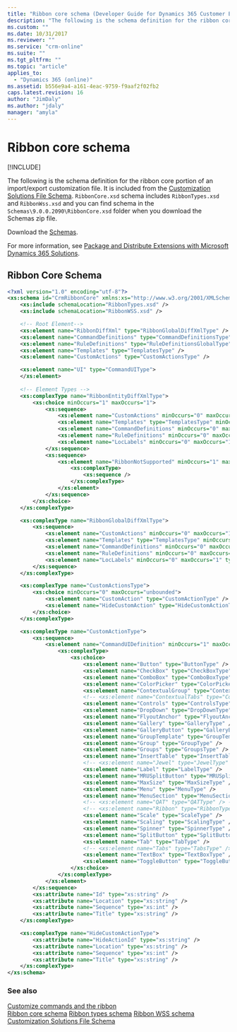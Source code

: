 ```yaml
---
title: "Ribbon core schema (Developer Guide for Dynamics 365 Customer Engagement) | MicrosoftDocs"
description: "The following is the schema definition for the ribbon core portion of an import/export customization file. It is included from the Customization Solutions File Schema. "
ms.custom: ""
ms.date: 10/31/2017
ms.reviewer: ""
ms.service: "crm-online"
ms.suite: ""
ms.tgt_pltfrm: ""
ms.topic: "article"
applies_to: 
  - "Dynamics 365 (online)"
ms.assetid: b556e9a4-a161-4eac-9759-f9aaf2f02fb2
caps.latest.revision: 16
author: "JimDaly"
ms.author: "jdaly"
manager: "amyla"
---
```

# Ribbon core schema

[!INCLUDE[](../../includes/cc_applies_to_update_9_0_0.md)]

The following is the schema definition for the ribbon core portion of an import/export customization file. It is included from the [Customization Solutions File Schema](customization-solutions-file-schema.md). `RibbonCore.xsd` schema includes `RibbonTypes.xsd` and `RibbonWss.xsd` and you can find schema  in the `Schemas\9.0.0.2090\RibbonCore.xsd` folder when you download the Schemas zip file.

Download the [Schemas](http://download.microsoft.com/download/B/9/7/B97655A4-4E46-4E51-BA0A-C669106D563F/Schemas.zip).

For more information, see [Package and Distribute Extensions with Microsoft Dynamics 365 Solutions](../package-distribute-extensions-use-solutions.md).
  
## Ribbon Core Schema  
  
```xml  
<?xml version="1.0" encoding="utf-8"?>
<xs:schema id="CrmRibbonCore" xmlns:xs="http://www.w3.org/2001/XMLSchema">
	<xs:include schemaLocation="RibbonTypes.xsd" />
	<xs:include schemaLocation="RibbonWSS.xsd" />

	<!-- Root Element-->
	<xs:element name="RibbonDiffXml" type="RibbonGlobalDiffXmlType" />
	<xs:element name="CommandDefinitions" type="CommandDefinitionsType" />
	<xs:element name="RuleDefinitions" type="RuleDefinitionsGlobalType" />
	<xs:element name="Templates" type="TemplatesType" />
	<xs:element name="CustomActions" type="CustomActionsType" />

	<xs:element name="UI" type="CommandUIType">
	</xs:element>
	
	<!-- Element Types -->
	<xs:complexType name="RibbonEntityDiffXmlType">
		<xs:choice minOccurs="1" maxOccurs="1">
			<xs:sequence>
				<xs:element name="CustomActions" minOccurs="0" maxOccurs="1" type="CustomActionsType" />
				<xs:element name="Templates" type="TemplatesType" minOccurs="0" maxOccurs="1" />
				<xs:element name="CommandDefinitions" minOccurs="0" maxOccurs="1" type="CommandDefinitionsType" />
				<xs:element name="RuleDefinitions" minOccurs="0" maxOccurs="1" type="RuleDefinitionsEntityType" />
				<xs:element name="LocLabels" minOccurs="0" maxOccurs="1" type="RibbonLocLabelsType" />
			</xs:sequence>
			<xs:sequence>
				<xs:element name="RibbonNotSupported" minOccurs="1" maxOccurs="1">
					<xs:complexType>
						<xs:sequence />
					</xs:complexType>
				</xs:element>
			</xs:sequence>
		</xs:choice>
	</xs:complexType>

	<xs:complexType name="RibbonGlobalDiffXmlType">
		<xs:sequence>
			<xs:element name="CustomActions" minOccurs="0" maxOccurs="1" type="CustomActionsType" />
			<xs:element name="Templates" type="TemplatesType" minOccurs="0" maxOccurs="1" />
			<xs:element name="CommandDefinitions" minOccurs="0" maxOccurs="1" type="CommandDefinitionsType" />
			<xs:element name="RuleDefinitions" minOccurs="0" maxOccurs="1" type="RuleDefinitionsGlobalType" />
			<xs:element name="LocLabels" minOccurs="0" maxOccurs="1" type="RibbonLocLabelsType" />
		</xs:sequence>
	</xs:complexType>

	<xs:complexType name="CustomActionsType">
		<xs:choice minOccurs="0" maxOccurs="unbounded">
			<xs:element name="CustomAction" type="CustomActionType" />
			<xs:element name="HideCustomAction" type="HideCustomActionType" />
		</xs:choice>
	</xs:complexType>

	<xs:complexType name="CustomActionType">
		<xs:sequence>
			<xs:element name="CommandUIDefinition" minOccurs="1" maxOccurs="1">
				<xs:complexType>
					<xs:choice>
						<xs:element name="Button" type="ButtonType" />
						<xs:element name="CheckBox" type="CheckBoxType" />
						<xs:element name="ComboBox" type="ComboBoxType" />
						<xs:element name="ColorPicker" type="ColorPickerType" />
						<xs:element name="ContextualGroup" type="ContextualGroupType" />
						<!-- <xs:element name="ContextualTabs" type="ContextualTabsType" /> -->
						<xs:element name="Controls" type="ControlsType" />
						<xs:element name="DropDown" type="DropDownType" />
						<xs:element name="FlyoutAnchor" type="FlyoutAnchorType" />
						<xs:element name="Gallery" type="GalleryType" />
						<xs:element name="GalleryButton" type="GalleryButtonType" />
						<xs:element name="GroupTemplate" type="GroupTemplateType" />
						<xs:element name="Group" type="GroupType" />
						<xs:element name="Groups" type="GroupsType" />
						<xs:element name="InsertTable" type="InsertTableType" />
						<!-- <xs:element name="Jewel" type="JewelType" /> -->
						<xs:element name="Label" type="LabelType" />
						<xs:element name="MRUSplitButton" type="MRUSplitButtonType" />
						<xs:element name="MaxSize" type="MaxSizeType" />
						<xs:element name="Menu" type="MenuType" />
						<xs:element name="MenuSection" type="MenuSectionType" />
						<!-- <xs:element name="QAT" type="QATType" /> -->
						<!-- <xs:element name="Ribbon" type="RibbonType" /> -->
						<xs:element name="Scale" type="ScaleType" />
						<xs:element name="Scaling" type="ScalingType" />
						<xs:element name="Spinner" type="SpinnerType" />
						<xs:element name="SplitButton" type="SplitButtonType" />
						<xs:element name="Tab" type="TabType" />
						<!-- <xs:element name="Tabs" type="TabsType" /> -->
						<xs:element name="TextBox" type="TextBoxType" />
						<xs:element name="ToggleButton" type="ToggleButtonType" />
					</xs:choice>
				</xs:complexType>
			</xs:element>
		</xs:sequence>
		<xs:attribute name="Id" type="xs:string" />
		<xs:attribute name="Location" type="xs:string" />
		<xs:attribute name="Sequence" type="xs:int" />
		<xs:attribute name="Title" type="xs:string" />
	</xs:complexType>

	<xs:complexType name="HideCustomActionType">
		<xs:attribute name="HideActionId" type="xs:string" />
		<xs:attribute name="Location" type="xs:string" />
		<xs:attribute name="Sequence" type="xs:int" />
		<xs:attribute name="Title" type="xs:string" />
	</xs:complexType>
</xs:schema>
```  
  
### See also  
 [Customize commands and the ribbon](customize-commands-ribbon.md)   
 [Ribbon core schema](ribbon-core-schema.md)
 [Ribbon types schema](ribbon-types-schema.md)
 [Ribbon WSS schema](ribbon-wss-schema.md)
 [Customization Solutions File Schema](customization-solutions-file-schema.md)
